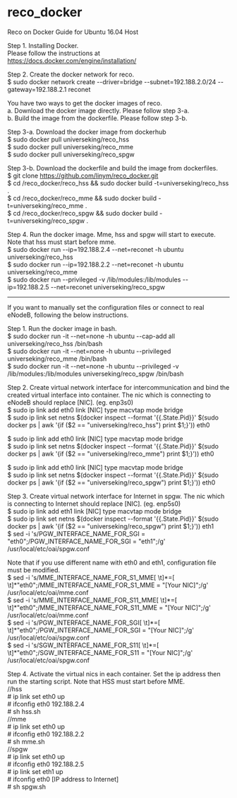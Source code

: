 # reco_docker
Reco on Docker Guide for Ubuntu 16.04 Host

Step 1. Installing Docker.  
Please follow the instructions at https://docs.docker.com/engine/installation/  

Step 2. Create the docker network for reco.  
$ sudo docker network create --driver=bridge --subnet=192.188.2.0/24 --gateway=192.188.2.1 reconet  

You have two ways to get the docker images of reco.  
a. Download the docker image directly. Please follow step 3-a.  
b. Build the image from the dockerfile. Please follow step 3-b.  

Step 3-a. Download the docker image from dockerhub  
$ sudo docker pull universeking/reco_hss  
$ sudo docker pull universeking/reco_mme  
$ sudo docker pull universeking/reco_spgw  

Step 3-b. Download the dockerfile and build the image from dockerfiles.  
$ git clone https://github.com/linym/reco_docker.git  
$ cd /reco_docker/reco_hss && sudo docker build -t=universeking/reco_hss .  
$ cd /reco_docker/reco_mme && sudo docker build -t=universeking/reco_mme .  
$ cd /reco_docker/reco_spgw && sudo docker build -t=universeking/reco_spgw .  

Step 4. Run the docker image. Mme, hss and spgw will start to execute. Note that hss must start before mme.  
$ sudo docker run --ip=192.188.2.4 --net=reconet -h ubuntu universeking/reco_hss  
$ sudo docker run --ip=192.188.2.2 --net=reconet -h ubuntu universeking/reco_mme  
$ sudo docker run --privileged -v /lib/modules:/lib/modules --ip=192.188.2.5 --net=reconet universeking/reco_spgw  

--------------------------------------
If you want to manually set the configuration files or connect to real eNodeB, following the below instructions.  

Step 1. Run the docker image in bash.  
$ sudo docker run -it --net=none -h ubuntu --cap-add all universeking/reco_hss /bin/bash  
$ sudo docker run -it --net=none -h ubuntu --privileged universeking/reco_mme /bin/bash  
$ sudo docker run -it --net=none -h ubuntu --privileged -v /lib/modules:/lib/modules universeking/reco_spgw /bin/bash  

Step 2. Create virtual network interface for intercommunication and bind the created virtual interface into container. The nic which is connecting to eNodeB should replace [NIC]. (eg. enp3s0)  
$ sudo ip link add eth0 link [NIC] type macvtap mode bridge  
$ sudo ip link set netns $(docker inspect --format '{{.State.Pid}}' $(sudo docker ps | awk '{if ($2 == "universeking/reco_hss") print $1;}')) eth0  

$ sudo ip link add eth0 link [NIC] type macvtap mode bridge  
$ sudo ip link set netns $(docker inspect --format '{{.State.Pid}}' $(sudo docker ps | awk '{if ($2 == "universeking/reco_mme") print $1;}')) eth0  

$ sudo ip link add eth0 link [NIC] type macvtap mode bridge  
$ sudo ip link set netns $(docker inspect --format '{{.State.Pid}}' $(sudo docker ps | awk '{if ($2 == "universeking/reco_spgw") print $1;}')) eth0  

Step 3. Create virtual network interface for Internet in spgw. The nic which is connecting to Internet should replace [NIC]. (eg. enp5s0)  
$ sudo ip link add eth1 link [NIC] type macvtap mode bridge  
$ sudo ip link set netns $(docker inspect --format '{{.State.Pid}}' $(sudo docker ps | awk '{if ($2 == "universeking/reco_spgw") print $1;}')) eth1  
$ sed -i 's/PGW_INTERFACE_NAME_FOR_SGI            = "eth0";/PGW_INTERFACE_NAME_FOR_SGI            = "eth1";/g' /usr/local/etc/oai/spgw.conf  

Note that if you use different name with eth0 and eth1, configuration file must be modified.  
$ sed -i 's/MME_INTERFACE_NAME_FOR_S1_MME[ \t]\*=[ \t]\*"eth0";/MME_INTERFACE_NAME_FOR_S1_MME         = "[Your NIC]";/g' /usr/local/etc/oai/mme.conf  
$ sed -i 's/MME_INTERFACE_NAME_FOR_S11_MME[ \t]\*=[ \t]\*"eth0";/MME_INTERFACE_NAME_FOR_S11_MME        = "[Your NIC]";/g' /usr/local/etc/oai/mme.conf  
$ sed -i 's/PGW_INTERFACE_NAME_FOR_SGI[ \t]\*=[ \t]\*"eth0";/PGW_INTERFACE_NAME_FOR_SGI            = "[Your NIC]";/g' /usr/local/etc/oai/spgw.conf  
$ sed -i 's/SGW_INTERFACE_NAME_FOR_S11[ \t]\*=[ \t]\*"eth0";/SGW_INTERFACE_NAME_FOR_S11              = "[Your NIC]";/g' /usr/local/etc/oai/spgw.conf  


Step 4. Activate the virtual nics in each container. Set the ip address then run the starting script. Note that HSS must start before MME.  
//hss  
\#  ip link set eth0 up  
\#  ifconfig eth0 192.188.2.4  
\#  sh hss.sh  
//mme  
\#  ip link set eth0 up  
\#  ifconfig eth0 192.188.2.2  
\#  sh mme.sh  
//spgw  
\#  ip link set eth0 up  
\#  ifconfig eth0 192.188.2.5  
\#  ip link set eth1 up  
\#  ifconfig eth0 [IP address to Internet]  
\#  sh spgw.sh  
